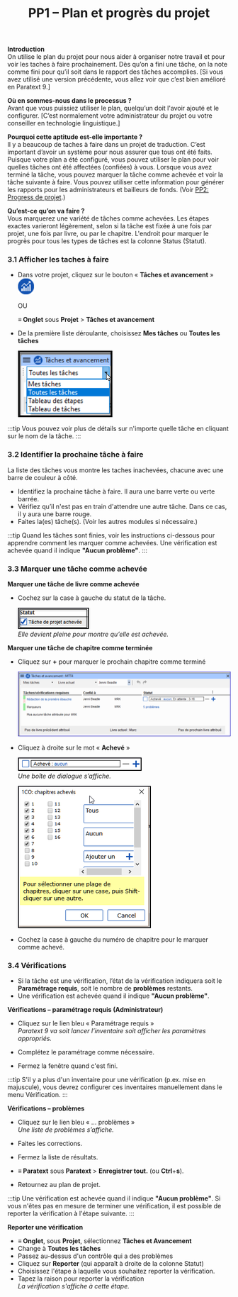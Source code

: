 ﻿---
title: 3. PP1 – Plan et progrès du projet
---
**Introduction**  
On utilise le plan du projet pour nous aider à organiser notre travail et pour voir les taches à faire prochainement. Dès qu’on a fini une tâche, on la note comme fini pour qu’il soit dans le rapport des tâches accomplies. [Si vous avez utilisé une version précédente, vous allez voir que c’est bien amélioré en Paratext 9.]

**Où en sommes-nous dans le processus ?**  
Avant que vous puissiez utiliser le plan, quelqu’un doit l'avoir ajouté et le configurer. [C’est normalement votre administrateur du projet ou votre conseiller en technologie linguistique.]

**Pourquoi cette aptitude est-elle importante ?**  
Il y a beaucoup de taches à faire dans un projet de traduction. C’est important d’avoir un système pour nous assurer que tous ont été faits. Puisque votre plan a été configuré, vous pouvez utiliser le plan pour voir quelles tâches ont été affectées (confiées) à vous. Lorsque vous avez terminé la tâche, vous pouvez marquer la tâche comme achevée et voir la tâche suivante à faire. Vous pouvez utiliser cette information pour générer les rapports pour les administrateurs et bailleurs de fonds. (Voir [PP2: Progress de projet](6.PP2.md).)

**Qu’est-ce qu’on va faire ?**  
Vous marquerez une variété de tâches comme achevées. Les étapes exactes varieront légèrement, selon si la tâche est fixée à une fois par projet, une fois par livre, ou par le chapitre. L'endroit pour marquer le progrès pour tous les types de tâches est la colonne Status (Statut).

### 3.1 Afficher les taches à faire
-   Dans votre projet, cliquez sur le bouton « **Tâches et avancement** » ![](../media/03751d97bff94e04afee1ef9c87c4d22.png)

    OU

    **≡ Onglet** sous **Projet** \> **Tâches et avancement**

-   De la première liste déroulante, choisissez **Mes tâches** ou **Toutes les tâches**

    ![](../media/124a913190ec764456633bce116c5da8.png)

:::tip
Vous pouvez voir plus de détails sur n'importe quelle tâche en cliquant sur le nom de la tâche.
:::

### 3.2 Identifier la prochaine tâche à faire

La liste des tâches vous montre les taches inachevées, chacune avec une barre de couleur à côté.

-   Identifiez la prochaine tâche à faire. Il aura une barre verte ou verte barrée.
-   Vérifiez qu’il n'est pas en train d'attendre une autre tâche. Dans ce cas, il y aura une barre rouge.
-   Faites la(es) tâche(s). (Voir les autres modules si nécessaire.)

:::tip
Quand les tâches sont finies, voir les instructions ci-dessous pour apprendre comment les marquer comme achevées. Une vérification est achevée quand il indique **"Aucun problème"**.
:::

### 3.3 Marquer une tâche comme achevée

**Marquer une tâche de livre comme achevée**

-   Cochez sur la case à gauche du statut de la tâche.

    ![](../media/d5478bc7bb71b0124bf473016b216d96.png)  
    *Elle devient pleine pour montre qu’elle est achevée.*

**Marquer une tâche de chapitre comme terminée**  
-   Cliquez sur **+** pour marquer le prochain chapitre comme terminé

    ![](../media/c7697487c90306b91b7587c3e2e0d298.png)

-   Cliquez à droite sur le mot « **Achevé** »

    ![](../media/1b9e545da333cf08d8fd54c687c37323.png)  
    *Une boîte de dialogue s’affiche.*

    ![](../media/a90d5c91df8f093411fb565f52cd601e.png)

-   Cochez la case à gauche du numéro de chapitre pour le marquer comme achevé.

### 3.4 Vérifications

-   Si la tâche est une vérification, l’état de la vérification indiquera soit le **Paramétrage requis**, soit le nombre de **problèmes** restants.
-   Une vérification est achevée quand il indique **"Aucun problème"**.

**Vérifications – paramétrage requis (Administrateur)**  
-   Cliquez sur le lien bleu « Paramétrage requis »  
    *Paratext 9 va soit lancer l’inventaire soit afficher les paramètres appropriés.*

-   Complétez le paramétrage comme nécessaire.
-   Fermez la fenêtre quand c'est fini.

:::tip
S'il y a plus d'un inventaire pour une vérification (p.ex. mise en majuscule), vous devrez configurer ces inventaires manuellement dans le menu Vérification.
:::

**Vérifications – problèmes**

-   Cliquez sur le lien bleu « … problèmes »  
    *Une liste de problèmes s’affiche.*

-   Faites les corrections.
-   Fermez la liste de résultats.
-   **≡ Paratext** sous **Paratext** \> **Enregistrer tout.** (ou **Ctrl**+**s**).
-   Retournez au plan de projet.

:::tip
Une vérification est achevée quand il indique **"Aucun problème"**. Si vous n'êtes pas en mesure de terminer une vérification, il est possible de reporter la vérification à l'étape suivante.
:::

**Reporter une vérification**  
-   **≡ Onglet**, sous **Projet**, sélectionnez **Tâches et Avancement**
-   Change à **Toutes les tâches**
-   Passez au-dessus d'un contrôle qui a des problèmes
-   Cliquez sur **Reporter** (qui apparaît à droite de la colonne Statut)
-   Choisissez l'étape à laquelle vous souhaitez reporter la vérification.
-   Tapez la raison pour reporter la vérification  
    *La vérification s'affiche à cette étape.*

